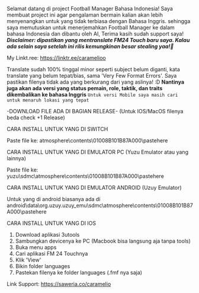 Selamat datang di project Football Manager Bahasa Indonesia! Saya membuat project ini agar pengalaman bermain kalian akan lebih menyenangkan untuk yang tidak terbiasa dengan Bahasa Inggris. sehingga saya memutuskan untuk menerjemahkan Football Manager ke dalam bahasa Indonesia dan dibantu oleh AI, Terima kasih sudah support saya!
***Disclaimer: dipastikan yang mentranslate FM24 Touch baru saya. Kalau ada selain saya setelah ini rilis kemungkinan besar stealing yaa!🤗***

My Linkt.ree: https://linktr.ee/caramelioo

Translate sudah 100% tinggal minor seperti subject belum diganti, kata translate yang belum tepat/bias, sama 'Very Few Format Errors'. Saya pastikan filenya tidak ada yang berkurang dari yang aslinya! :D
**Nantinya juga akan ada versi yang status pemain, role, taktik, dan traits dikembalikan ke bahasa Inggris**
``Untuk versi Mobile saya masih cari untuk menaruh lokasi yang tepat``

-DOWNLOAD FILE ADA DI BAGIAN RELEASE- (Untuk IOS/MacOS filenya beda check +1 Release)

CARA INSTALL UNTUK YANG DI SWITCH

Paste file ke: atmosphere\contents\01008B101B87A000\pastehere

CARA INSTALL UNTUK YANG DI EMULATOR PC (Yuzu Emulator atau yang lainnya)

Paste file ke: yuzu\sdmc\atmosphere\contents\01008B101B87A000\pastehere

CARA INSTALL UNTUK YANG DI EMULATOR ANDROID (Uzuy Emulator)

Untuk yang di android biasanya ada di android\data\org.uzuy.uzuy_emu\sdmc\atmosphere\contents\01008B101B87A000\pastehere

CARA INSTALL UNTUK YANG DI IOS
1. Download aplikasi 3utools
2. Sambungkan devicenya ke PC (Macbook bisa langsung aja tanpa tools)
3. Buka menu apps
4. Cari aplikasi FM 24 Touchnya
5. Klik 'View'
6. Bikin folder languages
7. Pastekan filenya ke folder languages (.fmf nya saja)

Link Support: https://saweria.co/caramelio
